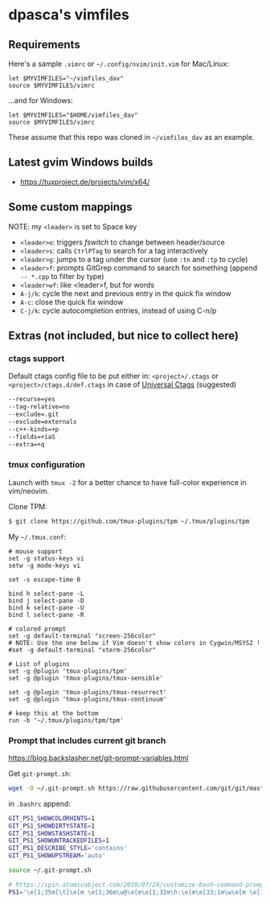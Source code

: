 # dpasca's vimfiles

## Requirements

Here's a sample `.vimrc` or `~/.config/nvim/init.vim` for Mac/Linux:
```vimscript
let $MYVIMFILES="~/vimfiles_dav"
source $MYVIMFILES/vimrc
```
...and for Windows:

```vimscript
let $MYVIMFILES="$HOME/vimfiles_dav"
source $MYVIMFILES/vimrc
```

These assume that this repo was cloned in `~/vimfiles_dav` as an example.

## Latest gvim Windows builds

* https://tuxproject.de/projects/vim/x64/

## Some custom mappings

NOTE: my `<leader>` is set to Space key

* `<leader>o`: triggers *fswitch* to change between header/source
* `<leader>s`: calls `CtrlPTag` to search for a tag interactively
* `<leader>g`: jumps to a tag under the cursor (use `:tn` and `:tp` to cycle)
* `<leader>f`: prompts GitGrep command to search for something (append ` -- *.cpp` to filter by type)
* `<leader>wf`: like \<leader\>f, but for words
* `A-j/k`: cycle the next and previous entry in the quick fix window
* `A-c`: close the quick fix window
* `C-j/k`: cycle autocompletion entries, instead of using C-n/p

## Extras (not included, but nice to collect here)

### ctags support

Default ctags config file to be put either in:
`<project>/.ctags` or `<project>/ctags.d/def.ctags` in case of [Universal Ctags](https://github.com/universal-ctags/ctags) (suggested)

```bash
--recurse=yes
--tag-relative=no
--exclude=.git
--exclude=externals
--c++-kinds=+p
--fields=+iaS
--extra=+q
```

### tmux configuration

Launch with `tmux -2` for a better chance to have full-color experience in vim/neovim.

Clone TPM:

```bash
$ git clone https://github.com/tmux-plugins/tpm ~/.tmux/plugins/tpm
```

My `~/.tmux.conf`:

```tmux
# mouse support
set -g status-keys vi
setw -g mode-keys vi

set -s escape-time 0

bind h select-pane -L
bind j select-pane -D
bind k select-pane -U
bind l select-pane -R

# colored prompt
set -g default-terminal "screen-256color"
# NOTE: Use the one below if Vim doesn't show colors in Cygwin/MSYS2 !
#set -g default-terminal "xterm-256color"

# List of plugins
set -g @plugin 'tmux-plugins/tpm'
set -g @plugin 'tmux-plugins/tmux-sensible'

set -g @plugin 'tmux-plugins/tmux-resurrect'
set -g @plugin 'tmux-plugins/tmux-continuum'

# keep this at the bottom
run -b '~/.tmux/plugins/tpm/tpm'
```

### Prompt that includes current git branch

https://blog.backslasher.net/git-prompt-variables.html

Get `git-prompt.sh`:
```bash
wget -O ~/.git-prompt.sh https://raw.githubusercontent.com/git/git/master/contrib/completion/git-prompt.sh
```

in `.bashrc` append:
```bash
GIT_PS1_SHOWCOLORHINTS=1
GIT_PS1_SHOWDIRTYSTATE=1
GIT_PS1_SHOWSTASHSTATE=1
GIT_PS1_SHOWUNTRACKEDFILES=1
GIT_PS1_DESCRIBE_STYLE='contains'
GIT_PS1_SHOWUPSTREAM='auto'

source ~/.git-prompt.sh

# https://spin.atomicobject.com/2019/07/29/customize-bash-command-prompt/
PS1='\e[1;35m[\t]\e[m \e[1;36m\u@\e[m\e[1;32m\h:\e[m\e[33;1m\w\e[m \e[1;31m$(__git_ps1)\e[m\n\[\e[01;33m\]$ \[\e[00m\]'
```
